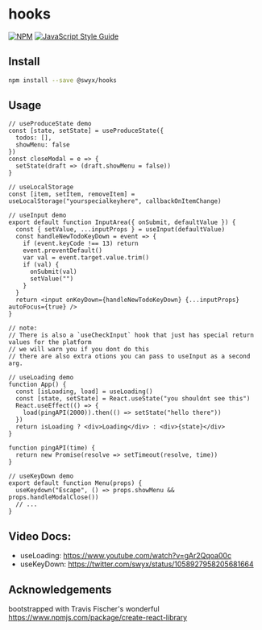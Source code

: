 # hooks


[![NPM](https://img.shields.io/npm/v/hooks.svg)](https://www.npmjs.com/package/hooks) [![JavaScript Style Guide](https://img.shields.io/badge/code_style-standard-brightgreen.svg)](https://standardjs.com)

## Install

```bash
npm install --save @swyx/hooks
```

## Usage

```tsx
// useProduceState demo
const [state, setState] = useProduceState({
  todos: [],
  showMenu: false
})
const closeModal = e => {
  setState(draft => (draft.showMenu = false))
}

// useLocalStorage
const [item, setItem, removeItem] = useLocalStorage("yourspecialkeyhere", callbackOnItemChange)

// useInput demo
export default function InputArea({ onSubmit, defaultValue }) {
  const { setValue, ...inputProps } = useInput(defaultValue)
  const handleNewTodoKeyDown = event => {
    if (event.keyCode !== 13) return
    event.preventDefault()
    var val = event.target.value.trim()
    if (val) {
      onSubmit(val)
      setValue("")
    }
  }
  return <input onKeyDown={handleNewTodoKeyDown} {...inputProps} autoFocus={true} />
}

// note:
// There is also a `useCheckInput` hook that just has special return values for the platform
// we will warn you if you dont do this
// there are also extra otions you can pass to useInput as a second arg.

// useLoading demo
function App() {
  const [isLoading, load] = useLoading()
  const [state, setState] = React.useState("you shouldnt see this")
  React.useEffect(() => {
    load(pingAPI(2000)).then(() => setState("hello there"))
  })
  return isLoading ? <div>Loading</div> : <div>{state}</div>
}

function pingAPI(time) {
  return new Promise(resolve => setTimeout(resolve, time))
}

// useKeyDown demo
export default function Menu(props) {
  useKeydown("Escape", () => props.showMenu && props.handleModalClose())
  // ...
}
```

## Video Docs:

- useLoading: https://www.youtube.com/watch?v=gAr2Qqoa00c
- useKeyDown: https://twitter.com/swyx/status/1058927958205681664

## Acknowledgements

bootstrapped with Travis Fischer's wonderful https://www.npmjs.com/package/create-react-library

